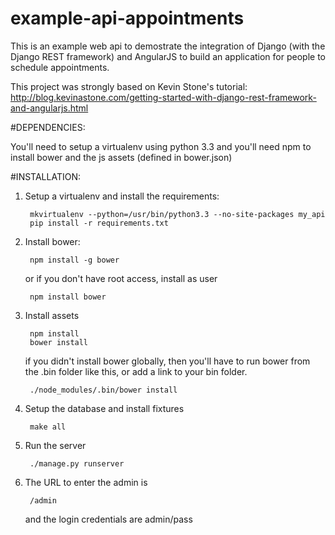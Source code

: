 example-api-appointments
======================

This is an example web api to demostrate the integration of Django (with the
Django REST framework) and AngularJS to build an application for people to
schedule appointments.

This project was strongly based on Kevin Stone's tutorial:
http://blog.kevinastone.com/getting-started-with-django-rest-framework-and-angularjs.html

#DEPENDENCIES:

You'll need to setup a virtualenv using python 3.3 and you'll need npm to
install bower and the js assets (defined in bower.json)


#INSTALLATION:

1. Setup a virtualenv and install the requirements:

        mkvirtualenv --python=/usr/bin/python3.3 --no-site-packages my_api
        pip install -r requirements.txt

2. Install bower:
    
        npm install -g bower

    or if you don't have root access, install as user

        npm install bower


3. Install assets
    
        npm install
        bower install

    if you didn't install bower globally, then you'll have to run bower from
        the .bin folder like this, or add a link to your bin folder.
        
        ./node_modules/.bin/bower install

4. Setup the database and install fixtures

        make all

5. Run the server

        ./manage.py runserver

6. The URL to enter the admin is

        /admin

    and the login credentials are admin/pass


